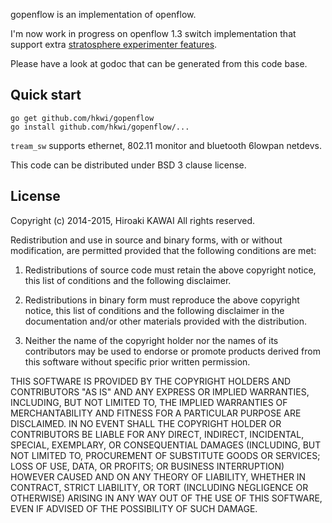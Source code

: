 gopenflow is an implementation of openflow.

I'm now work in progress on openflow 1.3 switch implementation that support extra [stratosphere experimenter features](../../blob/master/ofp4_str_exp.md).

Please have a look at godoc that can be generated from this code base.

Quick start
-----------
```
go get github.com/hkwi/gopenflow
go install github.com/hkwi/gopenflow/...
```

`tream_sw` supports ethernet, 802.11 monitor and bluetooth 6lowpan netdevs.

This code can be distributed under BSD 3 clause license.

License
-------
Copyright (c) 2014-2015, Hiroaki KAWAI
All rights reserved.

Redistribution and use in source and binary forms, with or without modification, are permitted provided that the following conditions are met:

1. Redistributions of source code must retain the above copyright notice, this list of conditions and the following disclaimer.

2. Redistributions in binary form must reproduce the above copyright notice, this list of conditions and the following disclaimer in the documentation and/or other materials provided with the distribution.

3. Neither the name of the copyright holder nor the names of its contributors may be used to endorse or promote products derived from this software without specific prior written permission.

THIS SOFTWARE IS PROVIDED BY THE COPYRIGHT HOLDERS AND CONTRIBUTORS "AS IS" AND ANY EXPRESS OR IMPLIED WARRANTIES, INCLUDING, BUT NOT LIMITED TO, THE IMPLIED WARRANTIES OF MERCHANTABILITY AND FITNESS FOR A PARTICULAR PURPOSE ARE DISCLAIMED. IN NO EVENT SHALL THE COPYRIGHT HOLDER OR CONTRIBUTORS BE LIABLE FOR ANY DIRECT, INDIRECT, INCIDENTAL, SPECIAL, EXEMPLARY, OR CONSEQUENTIAL DAMAGES (INCLUDING, BUT NOT LIMITED TO, PROCUREMENT OF SUBSTITUTE GOODS OR SERVICES; LOSS OF USE, DATA, OR PROFITS; OR BUSINESS INTERRUPTION) HOWEVER CAUSED AND ON ANY THEORY OF LIABILITY, WHETHER IN CONTRACT, STRICT LIABILITY, OR TORT (INCLUDING NEGLIGENCE OR OTHERWISE) ARISING IN ANY WAY OUT OF THE USE OF THIS SOFTWARE, EVEN IF ADVISED OF THE POSSIBILITY OF SUCH DAMAGE.
